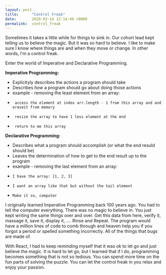 ```yaml
---
layout: post
title:      "Control Freak"
date:       2020-03-14 12:14:49 +0000
permalink:  control_freak
---
```





Sometimes it takes a little while for things to sink in.  Our cohort lead kept telling us to believe the magic.  But it was so hard to believe.  I like to make sure I know where things are and when they move or change.  In other words, I’m a control freak.

Enter the world of Imperative and Declarative Programming. 

**Imperative Programming:**
* Explicityly describes the actions a program should take
* Describes *how* a program should go about doing those actions
* example - removing the least element from an array:
*      access the element at index arr.length - 1 from this array and and eraseit from memory
*      resize the array to have 1 less element at the end
*      return to me this array

**Declarative Programming:**
* Describes what a program should accomplish (or what the end resuld should be)
* Leaves the determination of how to get to the end result up to the program
* example - removing the last element from an array:
*     I have the array: [1, 2, 3]
*     I want an array like that but without the tail element
*     Make it so, computer


I originally learned Imperative Programming back 100 years ago.  You had to tell the computer everything.  There was no magic to believe in.  You just kept writing the same things over and over.  Get this data from here, verify it, massage it, save it, display it, ….  Rinse and Repeat.  The program would have a million lines of code to comb through and heaven help you if you forgot a period or spelled something incorrectly.  All of the things that bugs are made of.

With React, I had to keep reminding myself that it was ok to let go and just believe the magic.  It is hard to let go, but I learned that  if I do, programming becomes something that is not so tedious.  You can spend more time on the fun parts of solving the puzzle.  You can let the control freak in you relax and enjoy your passion.

